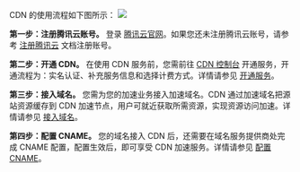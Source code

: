 CDN 的使用流程如下图所示：
![](https://main.qcloudimg.com/raw/b75290eca630894fc24ddb1367d67bfe.png)

**第一步：注册腾讯云账号。**
登录 [腾讯云官网](https://cloud.tencent.com/)。如果您还未注册腾讯云账号，请参考 [注册腾讯云](https://cloud.tencent.com/document/product/378/17985) 文档注册账号。

**第二步：开通 CDN。**
在使用 CDN 服务前，您需前往 [CDN 控制台](https://console.cloud.tencent.com/cdn) 开通服务，开通流程为：实名认证、补充服务信息和选择计费方式。详情请参见 [开通服务](https://cloud.tencent.com/document/product/228/38065)。

**第三步：接入域名。**
您需为您的加速业务接入加速域名。CDN 通过加速域名把源站资源缓存到 CDN 加速节点，用户可就近获取所需资源，实现资源访问加速。详情请参见 [接入域名](https://cloud.tencent.com/document/product/228/38066)。 

**第四步：配置 CNAME。**
您的域名接入 CDN 后，还需要在域名服务提供商处完成 CNAME 配置，配置生效后，即可享受 CDN 加速服务。详情请参见 [配置 CNAME](https://cloud.tencent.com/document/product/228/38080)。
